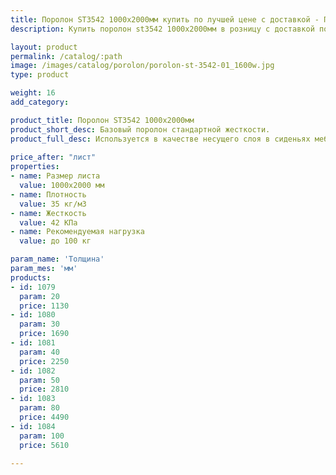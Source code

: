 ```yaml
---
title: Поролон ST3542 1000х2000мм купить по лучшей цене с доставкой - Поролоныч
description: Купить поролон st3542 1000х2000мм в розницу с доставкой по Москве в интернет-магазине Поролоныча.

layout: product
permalink: /catalog/:path
image: /images/catalog/porolon/porolon-st-3542-01_1600w.jpg
type: product

weight: 16
add_category: 

product_title: Поролон ST3542 1000х2000мм
product_short_desc: Базовый поролон стандартной жесткости.
product_full_desc: Используется в качестве несущего слоя в сиденьях мебели и матрасах. Формообразующий элемент для матрасов и всех частей диванов. Поролон ST3542 отличается высокой восстанавливаемостью и долговечностью.
        
price_after: "лист"
properties:
- name: Размер листа
  value: 1000х2000 мм
- name: Плотность
  value: 35 кг/м3
- name: Жесткость
  value: 42 КПа
- name: Рекомендуемая нагрузка
  value: до 100 кг

param_name: 'Толщина'
param_mes: 'мм'
products:
- id: 1079
  param: 20
  price: 1130
- id: 1080
  param: 30
  price: 1690
- id: 1081
  param: 40
  price: 2250
- id: 1082
  param: 50
  price: 2810
- id: 1083
  param: 80
  price: 4490
- id: 1084
  param: 100
  price: 5610

---
```

